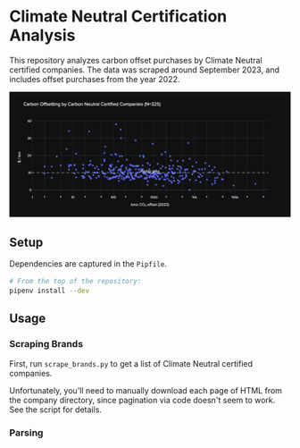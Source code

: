 # Climate Neutral Certification Analysis

This repository analyzes carbon offset purchases by Climate Neutral certified companies. The data was scraped around September 2023, and includes offset purchases from the year 2022.

![The output graph from this repository](/data/demo.png)

## Setup

Dependencies are captured in the `Pipfile`.

```bash
# From the top of the repository:
pipenv install --dev
```

## Usage

### Scraping Brands

First, run `scrape_brands.py` to get a list of Climate Neutral certified companies.

Unfortunately, you'll need to manually download each page of HTML from the company
directory, since pagination via code doesn't seem to work. See the script for details.

### Parsing 
